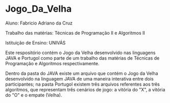 # Jogo_Da_Velha

Aluno: Fabricio Adriano da Cruz

Trabalho das matérias: Técnicas de Programação II e Algoritmos II

Istituição de Ensino: UNIVÁS

Este respositório contém o Jogo da Velha desenvolvido nas linguagens JAVA e Portugol como parte de um trabalho das matérias de Técnicas de Programação e Algoritmos respectivamente.

Dentro da pasta do JAVA existe um arquivo que contém o Jogo da Velha desenvolvido na linguagem JAVA de uma maneira interativa entre dois participantes; na pasta Portugol existem três arquivos referentes aos três algoritmos, que representam três cenários de jogo: a vitória do "X", a vitória do "O" e o empate (Velha).
